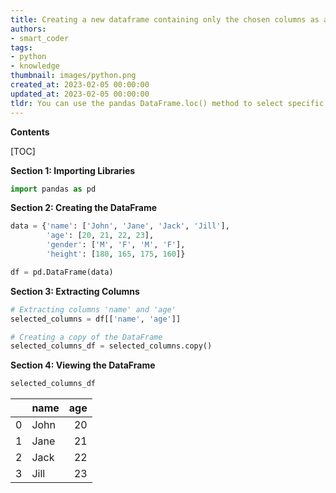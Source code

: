 ```yaml
---
title: Creating a new dataframe containing only the chosen columns as a copy
authors:
- smart_coder
tags:
- python
- knowledge
thumbnail: images/python.png
created_at: 2023-02-05 00:00:00
updated_at: 2023-02-05 00:00:00
tldr: You can use the pandas DataFrame.loc() method to select specific columns and assign them to a new DataFrame as a copy.
---
```


**Contents**

[TOC]

**Section 1: Importing Libraries**

```python
import pandas as pd
```

**Section 2: Creating the DataFrame**

```python
data = {'name': ['John', 'Jane', 'Jack', 'Jill'],
        'age': [20, 21, 22, 23],
        'gender': ['M', 'F', 'M', 'F'],
        'height': [180, 165, 175, 160]}

df = pd.DataFrame(data)
```

**Section 3: Extracting Columns**

```python
# Extracting columns 'name' and 'age'
selected_columns = df[['name', 'age']]

# Creating a copy of the DataFrame
selected_columns_df = selected_columns.copy()
```

**Section 4: Viewing the DataFrame**

```python
selected_columns_df
```

|    | name | age |
|---:|:-----|----:|
|  0 | John |  20 |
|  1 | Jane |  21 |
|  2 | Jack |  22 |
|  3 | Jill |  23 |
